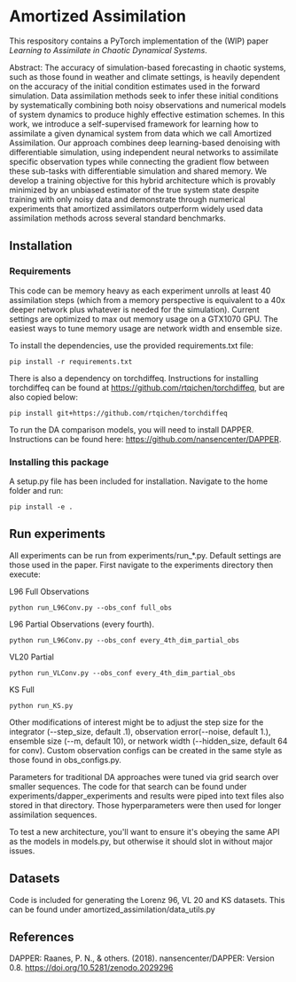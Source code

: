 # Amortized Assimilation

This respository contains a PyTorch implementation of the (WIP) paper *Learning to Assimilate in Chaotic Dynamical
Systems*. 

Abstract: The accuracy of simulation-based forecasting in chaotic systems, such as those found in weather and climate settings, is
heavily dependent on the accuracy of the initial condition estimates used in the forward simulation. Data assimilation 
methods seek to infer these initial conditions by systematically combining both noisy observations and numerical models 
of system dynamics to produce highly effective estimation schemes. In this work, we introduce a self-supervised 
framework for learning how to assimilate a given dynamical system from data which we call Amortized Assimilation. Our 
approach combines deep learning-based denoising with differentiable simulation, using independent neural networks 
to assimilate specific observation types while connecting the gradient flow between these sub-tasks with 
differentiable simulation and shared memory. We develop a training objective for this hybrid architecture which is 
provably minimized by an unbiased estimator of the true system state despite training with only noisy data and 
demonstrate through numerical experiments that amortized assimilators outperform widely used data assimilation 
methods across several standard benchmarks.
## Installation

### Requirements

This code can be memory heavy as each experiment unrolls at least 40 assimilation steps (which from a memory 
perspective is equivalent to a 40x deeper network plus whatever is needed for the simulation). Current settings are 
optimized to max out memory usage on a GTX1070 GPU. The easiest ways to tune memory usage are network width and ensemble 
size.

To install the dependencies, use the provided requirements.txt file:
```
pip install -r requirements.txt 
```
There is also a dependency on torchdiffeq. Instructions for installing torchdiffeq can be found at 
https://github.com/rtqichen/torchdiffeq, but are also copied below:
```
pip install git+https://github.com/rtqichen/torchdiffeq
```
To run the DA comparison models, you will need to install DAPPER. Instructions can be found here: 
https://github.com/nansencenter/DAPPER.
### Installing this package

A setup.py file has been included for installation. Navigate to the home folder and run:

```
pip install -e . 
```

## Run experiments
All experiments can be run from experiments/run_*.py. Default settings are those used in the paper.
First navigate to the experiments directory then execute:

L96 Full Observations
```
python run_L96Conv.py --obs_conf full_obs
```
L96 Partial Observations (every fourth). 
```
python run_L96Conv.py --obs_conf every_4th_dim_partial_obs
```
VL20 Partial 
```
python run_VLConv.py --obs_conf every_4th_dim_partial_obs
```
KS Full
```
python run_KS.py 
```

Other modifications of interest might be to adjust the step size for the integrator (--step_size, default .1), 
observation error(--noise, default 1.), ensemble size (--m, default 10), or 
network width (--hidden_size, default 64 for conv). Custom observation configs can be created in the same 
style as those found in obs_configs.py. 
 
Parameters for traditional DA approaches were tuned via grid search over smaller sequences. The code for that search can
be found under experiments/dapper_experiments and results were piped into text files also stored in that directory. 
Those hyperparameters were then used for longer assimilation sequences.

To test a new architecture, you'll want to ensure it's obeying the same API as the models in models.py, but otherwise
it should slot in without major issues.

## Datasets
Code is included for generating the Lorenz 96, VL 20 and KS datasets. This can be found under amortized_assimilation/data_utils.py
## References

DAPPER: Raanes, P. N., & others. (2018). nansencenter/DAPPER: Version 0.8. https://doi.org/10.5281/zenodo.2029296